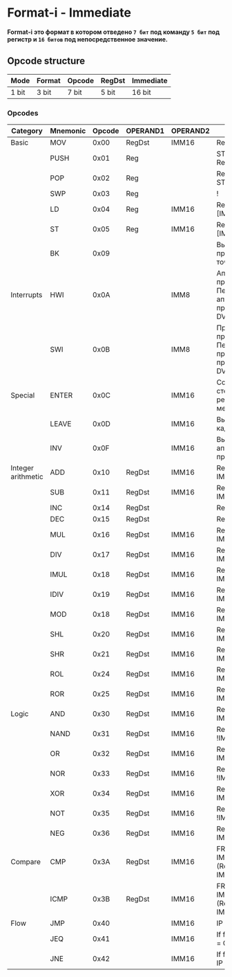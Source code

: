 # Format-i - Immediate

**Format-i это формат в котором отведено `7 бит` под команду `5 бит` под регистр и `16 битов` под непосредственное значение.**

## Opcode structure

| Mode  | Format | Opcode | RegDst | Immediate |
|-------|--------|--------|--------|-----------|
| 1 bit | 3 bit  | 7 bit  | 5 bit  | 16 bit    |

### Opcodes

| Category           | Mnemonic | Opcode | OPERAND1 | OPERAND2 | Description                                                    |
|--------------------|----------|--------|----------|----------|----------------------------------------------------------------|
| Basic              | MOV      | 0x00   | RegDst   | IMM16    | RegDst = IMM16                                                 |
|                    | PUSH     | 0x01   | Reg      |          | STACK[SP] = Reg                                                |
|                    | POP      | 0x02   | Reg      |          | Reg = STACK[SP]                                                |
|                    | SWP      | 0x03   | Reg      |          | !                                                              |
|                    | LD       | 0x04   | Reg      | IMM16    | RegDst = [IMM16]!                                              |
|                    | ST       | 0x05   | Reg      | IMM16    | RegDst = [IMM16]!                                              |
|                    | BK       | 0x09   |          |          | Вызывает прерывание точки останова                             |
| Interrupts         | HWI      | 0x0A   |          | IMM8     | Аппаратное прерывание. Передает аппаратное прерывание в DVM    |
|                    | SWI      | 0x0B   |          | IMM8     | Программное прерывание. Передает программное прерывание из DVM |
| Special            | ENTER    | 0x0C   |          | IMM16    | Создание кадра стека и резервирование места на нем!            |
|                    | LEAVE    | 0x0D   |          | IMM16    | Выходит из кадра стека!                                        |
|                    | INV      | 0x0F   |          | IMM16    | Вызывает аппаратную процедуру!                                 |
| Integer arithmetic | ADD      | 0x10   | RegDst   | IMM16    | RegDst += IMM16                                                |
|                    | SUB      | 0x11   | RegDst   | IMM16    | RegDst -= IMM16                                                |
|                    | INC      | 0x14   | RegDst   |          | RegDst++                                                       |
|                    | DEC      | 0x15   | RegDst   |          | RegDst--                                                       |
|                    | MUL      | 0x16   | RegDst   | IMM16    | RegDst *= IMM16                                                |
|                    | DIV      | 0x17   | RegDst   | IMM16    | RegDst /= IMM16                                                |
|                    | IMUL     | 0x18   | RegDst   | IMM16    | RegDst *= IMM16 (Signed)                                       |
|                    | IDIV     | 0x19   | RegDst   | IMM16    | RegDst /= IMM16 (Signed)                                       |
|                    | MOD      | 0x18   | RegDst   | IMM16    | RegDst %= IMM16                                                |
|                    | SHL      | 0x20   | RegDst   | IMM16    | RegDst <<= IMM16                                               |
|                    | SHR      | 0x21   | RegDst   | IMM16    | RegDst >>= IMM16                                               |
|                    | ROL      | 0x24   | RegDst   | IMM16    | RegDst >>>>= IMM16                                             |
|                    | ROR      | 0x25   | RegDst   | IMM16    | RegDst <<<<= IMM16                                             |
| Logic              | AND      | 0x30   | RegDst   | IMM16    | RegDst &= IMM16                                                |
|                    | NAND     | 0x31   | RegDst   | IMM16    | RegDst &= !IMM16                                               |
|                    | OR       | 0x32   | RegDst   | IMM16    | RegDst &#124;= IMM16                                           |
|                    | NOR      | 0x33   | RegDst   | IMM16    | RegDst &#124;= !IMM16                                          |
|                    | XOR      | 0x34   | RegDst   | IMM16    | RegDst ^= IMM16                                                |
|                    | NOT      | 0x35   | RegDst   | IMM16    | RegDst = !IMM16                                                |
|                    | NEG      | 0x36   | RegDst   | IMM16    | RegDst = -IMM16                                                |
| Compare            | CMP      | 0x3A   | RegDst   | IMM16    | FR &#124;= (RegDst < IMM16) &#124 (RegDst == IMM16)            |
|                    | ICMP     | 0x3B   | RegDst   | IMM16    | FR &#124;= (RegDst < IMM16) &#124 (RegDst == IMM16) (Signed)   |
| Flow               | JMP      | 0x40   |          | IMM16    | IP = CP + IMM16                                                |
|                    | JEQ      | 0x41   |          | IMM16    | If flag EQ then IP = CP + IMM16                                |
|                    | JNE      | 0x42   |          | IMM16    | If flag !EQ then IP = CP + IMM16                               |